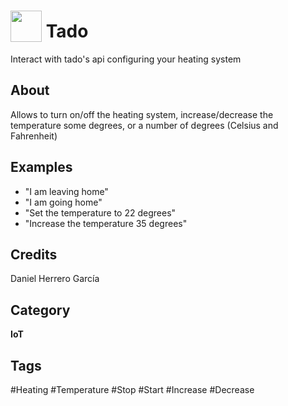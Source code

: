 # <img src="https://www.svgrepo.com/show/97494/power-on.svg" card_color="#FFA900" width="50" height="50" style="vertical-align:bottom"/> Tado
Interact with tado's api configuring your heating system

## About
Allows to turn on/off the heating system, increase/decrease the temperature some degrees, or a number of degrees (Celsius and Fahrenheit)

## Examples
* "I am leaving home"
* "I am going home"
* "Set the temperature to 22 degrees"
* "Increase the temperature 35 degrees"

## Credits
Daniel Herrero García

## Category
**IoT**

## Tags
#Heating
#Temperature
#Stop
#Start
#Increase
#Decrease

